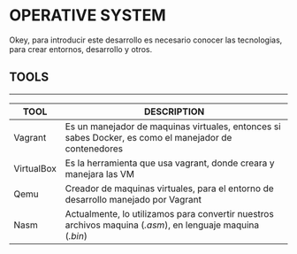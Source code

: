 # OPERATIVE SYSTEM
Okey, para introducir este desarrollo es necesario conocer las tecnologias, para 
crear entornos, desarrollo y otros.
## TOOLS
***
|TOOL|DESCRIPTION|
|----|-----------|
|Vagrant| Es un manejador de maquinas virtuales, entonces si sabes Docker, es como el manejador de contenedores|
|VirtualBox| Es la herramienta que usa vagrant, donde creara y manejara las VM|
|Qemu| Creador de maquinas virtuales, para el entorno de desarrollo manejado por Vagrant|
|Nasm| Actualmente, lo utilizamos para convertir nuestros archivos maquina (*.asm*), en lenguaje maquina (*.bin*)|

